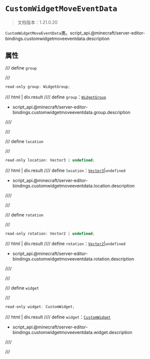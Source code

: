 # `CustomWidgetMoveEventData`

> 文档版本：1.21.0.20

`CustomWidgetMoveEventData`类。script_api.@minecraft/server-editor-bindings.customwidgetmoveeventdata.description

## 属性

/// define
`group`


///

```js
read-only group: WidgetGroup;
```

/// html | div.result
//// define
`group`：[`WidgetGroup`](./widgetgroup.md)

- script_api.@minecraft/server-editor-bindings.customwidgetmoveeventdata.group.description


////

///


/// define
`location`


///

```js
read-only location: Vector3 | undefined;
```

/// html | div.result
//// define
`location`：[`Vector3`](../../server/beta/vector3.md)|`undefined`

- script_api.@minecraft/server-editor-bindings.customwidgetmoveeventdata.location.description


////

///


/// define
`rotation`


///

```js
read-only rotation: Vector2 | undefined;
```

/// html | div.result
//// define
`rotation`：[`Vector2`](../../server/beta/vector2.md)|`undefined`

- script_api.@minecraft/server-editor-bindings.customwidgetmoveeventdata.rotation.description


////

///


/// define
`widget`


///

```js
read-only widget: CustomWidget;
```

/// html | div.result
//// define
`widget`：[`CustomWidget`](./customwidget.md)

- script_api.@minecraft/server-editor-bindings.customwidgetmoveeventdata.widget.description


////

///

